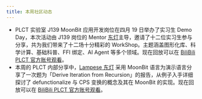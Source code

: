```yaml
---
title: 本周社区动态
---
```


- PLCT 实验室 J139 MoonBit 应用开发岗位在四月 19 日举办了实习生 Demo Day，本次活动由 J139 岗位的 Mentor [东灯](https://github.com/Lampese)主导，邀请了十二位实习生参与分享，共为我们带来了十二场十分精彩的 WorkShop。主题涵盖图形化库、科学计算、基础科普、FFI 绑定、AI Agent 等多个领域。现在回放可以在 [BiliBili PLCT 官方账号观看](https://space.bilibili.com/3546645654407506/lists/5283770)。
- 本周的 PLCT 内部分享中，[Lampese 东灯](https://github.com/Lampese) 采用 MoonBit 语言为演示语言分享了一次题为「Derive Iteration from Recursion」的报告，从例子入手详细探讨了 defunctionalize 与 CPS 变换的概念及其在 MoonBit 的实现。现在回放可以在 [BiliBili PLCT 官方账号观看](https://www.bilibili.com/video/BV1siLbzLEVA)。

